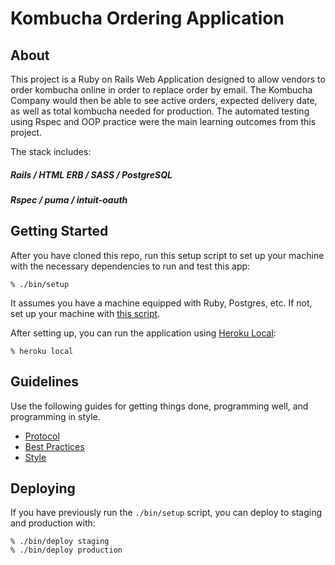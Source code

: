 # Kombucha Ordering Application

## About

This project is a Ruby on Rails Web Application designed to allow vendors to order kombucha online in order to replace order by email.
The Kombucha Company would then be able to see active orders, expected delivery date, as well as total kombucha needed for production.
The automated testing using Rspec and OOP practice were the main learning outcomes from this project.

The stack includes:
##### Rails / HTML ERB / SASS / PostgreSQL
##### Rspec / puma / intuit-oauth

## Getting Started

After you have cloned this repo, run this setup script to set up your machine
with the necessary dependencies to run and test this app:

    % ./bin/setup

It assumes you have a machine equipped with Ruby, Postgres, etc. If not, set up
your machine with [this script].

[this script]: https://github.com/thoughtbot/laptop

After setting up, you can run the application using [Heroku Local]:

    % heroku local

[Heroku Local]: https://devcenter.heroku.com/articles/heroku-local

## Guidelines

Use the following guides for getting things done, programming well, and
programming in style.

* [Protocol](http://github.com/thoughtbot/guides/blob/master/protocol)
* [Best Practices](http://github.com/thoughtbot/guides/blob/master/best-practices)
* [Style](http://github.com/thoughtbot/guides/blob/master/style)

## Deploying

If you have previously run the `./bin/setup` script,
you can deploy to staging and production with:

    % ./bin/deploy staging
    % ./bin/deploy production
